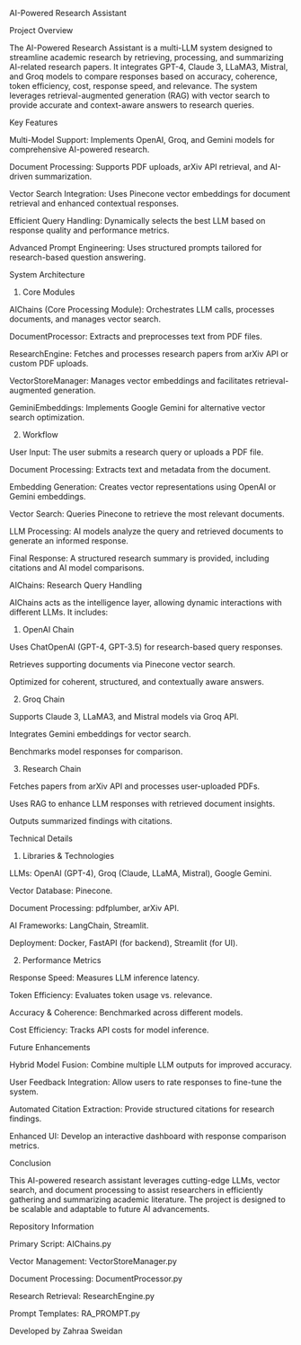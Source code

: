 AI-Powered Research Assistant

Project Overview

The AI-Powered Research Assistant is a multi-LLM system designed to streamline academic research by retrieving, processing, and summarizing AI-related research papers. It integrates GPT-4, Claude 3, LLaMA3, Mistral, and Groq models to compare responses based on accuracy, coherence, token efficiency, cost, response speed, and relevance. The system leverages retrieval-augmented generation (RAG) with vector search to provide accurate and context-aware answers to research queries.

Key Features

Multi-Model Support: Implements OpenAI, Groq, and Gemini models for comprehensive AI-powered research.

Document Processing: Supports PDF uploads, arXiv API retrieval, and AI-driven summarization.

Vector Search Integration: Uses Pinecone vector embeddings for document retrieval and enhanced contextual responses.

Efficient Query Handling: Dynamically selects the best LLM based on response quality and performance metrics.

Advanced Prompt Engineering: Uses structured prompts tailored for research-based question answering.

System Architecture

1. Core Modules

AIChains (Core Processing Module): Orchestrates LLM calls, processes documents, and manages vector search.

DocumentProcessor: Extracts and preprocesses text from PDF files.

ResearchEngine: Fetches and processes research papers from arXiv API or custom PDF uploads.

VectorStoreManager: Manages vector embeddings and facilitates retrieval-augmented generation.

GeminiEmbeddings: Implements Google Gemini for alternative vector search optimization.

2. Workflow

User Input: The user submits a research query or uploads a PDF file.

Document Processing: Extracts text and metadata from the document.

Embedding Generation: Creates vector representations using OpenAI or Gemini embeddings.

Vector Search: Queries Pinecone to retrieve the most relevant documents.

LLM Processing: AI models analyze the query and retrieved documents to generate an informed response.

Final Response: A structured research summary is provided, including citations and AI model comparisons.

AIChains: Research Query Handling

AIChains acts as the intelligence layer, allowing dynamic interactions with different LLMs. It includes:

1. OpenAI Chain

Uses ChatOpenAI (GPT-4, GPT-3.5) for research-based query responses.

Retrieves supporting documents via Pinecone vector search.

Optimized for coherent, structured, and contextually aware answers.

2. Groq Chain

Supports Claude 3, LLaMA3, and Mistral models via Groq API.

Integrates Gemini embeddings for vector search.

Benchmarks model responses for comparison.

3. Research Chain

Fetches papers from arXiv API and processes user-uploaded PDFs.

Uses RAG to enhance LLM responses with retrieved document insights.

Outputs summarized findings with citations.

Technical Details

1. Libraries & Technologies

LLMs: OpenAI (GPT-4), Groq (Claude, LLaMA, Mistral), Google Gemini.

Vector Database: Pinecone.

Document Processing: pdfplumber, arXiv API.

AI Frameworks: LangChain, Streamlit.

Deployment: Docker, FastAPI (for backend), Streamlit (for UI).

2. Performance Metrics

Response Speed: Measures LLM inference latency.

Token Efficiency: Evaluates token usage vs. relevance.

Accuracy & Coherence: Benchmarked across different models.

Cost Efficiency: Tracks API costs for model inference.

Future Enhancements

Hybrid Model Fusion: Combine multiple LLM outputs for improved accuracy.

User Feedback Integration: Allow users to rate responses to fine-tune the system.

Automated Citation Extraction: Provide structured citations for research findings.

Enhanced UI: Develop an interactive dashboard with response comparison metrics.

Conclusion

This AI-powered research assistant leverages cutting-edge LLMs, vector search, and document processing to assist researchers in efficiently gathering and summarizing academic literature. The project is designed to be scalable and adaptable to future AI advancements.

Repository Information

Primary Script: AIChains.py

Vector Management: VectorStoreManager.py

Document Processing: DocumentProcessor.py

Research Retrieval: ResearchEngine.py

Prompt Templates: RA_PROMPT.py

Developed by Zahraa Sweidan 
